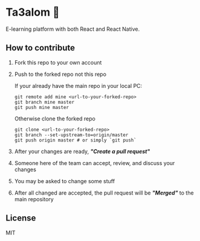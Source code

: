 # Ta3alom 📝

E-learning platform with both React and React Native.

## How to contribute

1. Fork this repo to your own account
2. Push to the forked repo not this repo
   
   If your already have the main repo in your local PC:
   ```
   git remote add mine <url-to-your-forked-repo>
   git branch mine master
   git push mine master
   ```
   
   Otherwise clone the forked repo
   ```
   git clone <url-to-your-forked-repo>
   git branch --set-upstream-to=origin/master
   git push origin master # or simply `git push`
   ```
   
3. After your changes are ready, ___"Create a pull request"___
4. Someone here of the team can accept, review, and discuss your changes
5. You may be asked to change some stuff
6. After all changed are accepted, the pull request will be ___"Merged"___ to the main repository

## License

MIT
